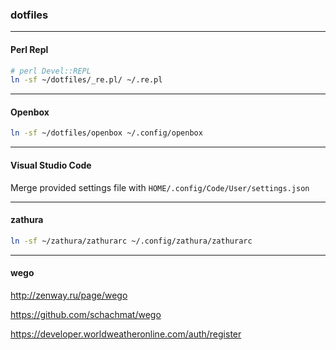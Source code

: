 ### dotfiles

-----

#### Perl Repl

```bash
# perl Devel::REPL
ln -sf ~/dotfiles/_re.pl/ ~/.re.pl
````

-----

#### Openbox

```bash
ln -sf ~/dotfiles/openbox ~/.config/openbox
```

-----

#### Visual Studio Code

Merge provided settings file with `HOME/.config/Code/User/settings.json`

-----

#### zathura

```bash
ln -sf ~/zathura/zathurarc ~/.config/zathura/zathurarc 
```

-----

#### wego

http://zenway.ru/page/wego

https://github.com/schachmat/wego

https://developer.worldweatheronline.com/auth/register

[//]: # (API code: 30b9ef647c03072d01f3cbc0347d8)
